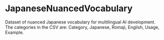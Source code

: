 # JapaneseNuancedVocabulary
Dataset of nuanced Japanese vocabulary for multilingual AI development. The categories in the CSV are: Category,	Japanese,	Romaji,	English,	Usage,	Example.
